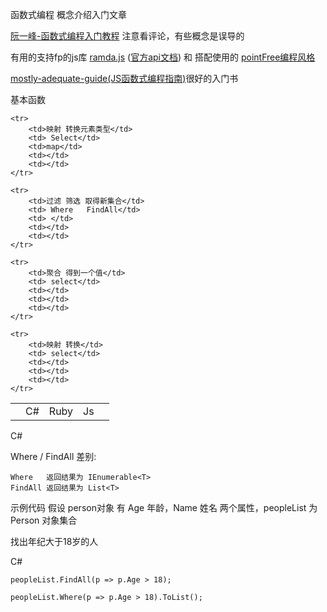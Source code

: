 函数式编程 概念介绍入门文章

[阮一峰-函数式编程入门教程](http://www.ruanyifeng.com/blog/2017/02/fp-tutorial.html)
注意看评论，有些概念是误导的


有用的支持fp的js库 [ramda.js](http://www.ruanyifeng.com/blog/2017/03/ramda.html) ([官方api文档](http://ramda.cn/docs/)) 和 搭配使用的 [pointFree编程风格](http://www.ruanyifeng.com/blog/2017/03/pointfree.html)




[mostly-adequate-guide(JS函数式编程指南)](https://llh911001.gitbooks.io/mostly-adequate-guide-chinese/content/)很好的入门书




基本函数

<table>
	<tr>	
		<td></td>
		<td>C#</td>
		<td>Ruby</td>
		<td>Js</td>
		<td></td>
	</tr>
		
	<tr>
		<td>映射 转换元素类型</td>
		<td> Select</td>
		<td>map</td>
		<td></td>
		<td></td>
	</tr>

	<tr>
		<td>过滤 筛选 取得新集合</td>
		<td> Where   FindAll</td>
		<td> </td>
		<td></td>
		<td></td>
	</tr>

	<tr>
		<td>聚合 得到一个值</td>
		<td> select</td>
		<td></td>
		<td></td>
		<td></td>
	</tr>

	<tr>
		<td>映射 转换</td>
		<td> select</td>
		<td></td>
		<td></td>
		<td></td>
	</tr>
</table>

C\#

Where / FindAll 差别:

	Where   返回结果为 IEnumerable<T>
	FindAll 返回结果为 List<T>

示例代码 假设 person对象 有 Age 年龄，Name 姓名 两个属性，peopleList 为 Person 对象集合

找出年纪大于18岁的人

C#

`peopleList.FindAll(p => p.Age > 18);`

`peopleList.Where(p => p.Age > 18).ToList();`